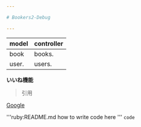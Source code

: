 ```yaml
---

# Bookers2-Debug

---
```


| model | controller |
| ----- | ---------- |
| book  | books.     |
| user. | users.     |

**いいね機能**
> 引用 

[Google](https://www.google.com/?hl=ja)

'''ruby:README.md
how to write code here
'''
`code`

<!--This README would normally document whatever steps are necessary to get the-->
<!--application up and running.-->

<!--Things you may want to cover:-->

<!--* Ruby version-->

<!--* System dependencies-->

<!--* Configuration-->

<!--* Database creation-->

<!--* Database initialization-->

<!--* How to run the test suite-->

<!--* Services (job queues, cache servers, search engines, etc.)-->

<!--* Deployment instructions-->

<!--* ...-->
